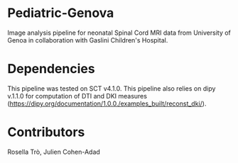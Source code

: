 # Pediatric-Genova
Image analysis pipeline for neonatal Spinal Cord MRI data from University of Genoa in collaboration with Gaslini Children's Hospital.
# Dependencies 
This pipeline was tested on SCT v4.1.0. This pipeline also relies on dipy v.1.1.0 for computation of DTI and DKI measures (https://dipy.org/documentation/1.0.0./examples_built/reconst_dki/).
# Contributors
Rosella Trò, Julien Cohen-Adad
